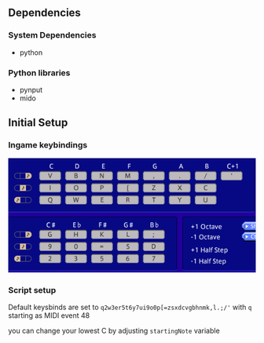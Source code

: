 ## Dependencies
### System Dependencies
- python

### Python libraries
- pynput
- mido

## Initial Setup
### Ingame keybindings
![keybindings screen](/ingame_config.png)

### Script setup
Default keysbinds are set to `q2w3er5t6y7ui9o0p[=zsxdcvgbhnmk,l.;/'` with `q` starting as MIDI event 48

you can change your lowest C by adjusting `startingNote` variable
